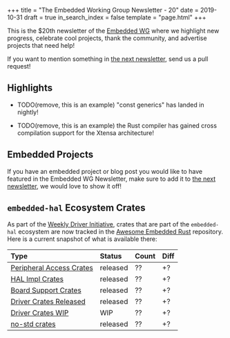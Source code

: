 +++
title = "The Embedded Working Group Newsletter - 20"
date = 2019-10-31
draft = true
in_search_index = false
template = "page.html"
+++

<!-- TODO before release set `draft` to `false` and `in_search_index` to `true` -->

This is the $20th newsletter of the [Embedded WG] where we highlight new progress, celebrate cool projects, thank the community, and advertise projects that need help!

[Embedded WG]: https://github.com/rust-embedded/wg

<!-- TODO uncomment -->

<!-- Discuss on [users.rust-lang.org], [on twitter], or [on reddit]! -->

<!-- [users.rust-lang.org]: https://example.org/#TODO -->
<!-- [on twitter]: https://example.org/#TODO -->
<!-- [on reddit]: https://example.org/#TODO -->

<!-- more -->

If you want to mention something in [the next newsletter], send us a pull request!

<!-- TODO before release add the next template! -->

[the next newsletter]: https://github.com/rust-embedded/blog/edit/master/content/${TODO}.md

## Highlights

<!-- TODO Add news related to embedded Rust that are not about new crates releases here -->

- TODO(remove, this is an example) "const generics" has landed in nightly!

- TODO(remove, this is an example) the Rust compiler has gained cross compilation support for the Xtensa architecture!

## Embedded Projects

<!-- TODO Add news about embedded projects here -->

If you have an embedded project or blog post you would like to have featured in the Embedded WG Newsletter, make sure to add it to [the next newsletter], we would love to show it off!

## `embedded-hal` Ecosystem Crates

As part of the [Weekly Driver Initiative], crates that are part of the `embedded-hal` ecosystem are now tracked in the [Awesome Embedded Rust] repository. Here is a current snapshot of what is available there:

<!-- TODO fill in the numbers before release -->

| Type                       | Status    | Count | Diff |
| :---                       | :-----    | :---- | :--- |
| [Peripheral Access Crates] | released  | ??    | +?   |
| [HAL Impl Crates]          | released  | ??    | +?   |
| [Board Support Crates]     | released  | ??    | +?   |
| [Driver Crates Released]   | released  | ??    | +?   |
| [Driver Crates WIP]        | WIP       | ??    | +?   |
| [no-std crates]            | released  | ??    | +?   |

[Awesome Embedded Rust]: https://github.com/rust-embedded/awesome-embedded-rust
[Weekly Driver Initiative]: https://github.com/rust-embedded/wg/issues/39
[Peripheral Access Crates]: https://github.com/rust-embedded/awesome-embedded-rust#peripheral-access-crates
[HAL Impl Crates]: https://github.com/rust-embedded/awesome-embedded-rust#hal-implementation-crates
[Board Support Crates]: https://github.com/rust-embedded/awesome-embedded-rust#board-support-crates
[Driver Crates Released]: https://github.com/rust-embedded/awesome-embedded-rust#driver-crates
[Driver Crates WIP]: https://github.com/rust-embedded/awesome-embedded-rust#wip
[no-std crates]: https://github.com/rust-embedded/awesome-embedded-rust#no-std-crates
